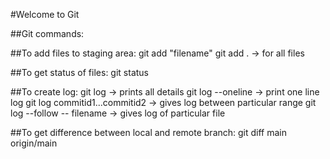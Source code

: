 #Welcome to Git

##Git commands:

##To add files to staging area:
git add "filename"
git add .   -> for all files

##To get status of files:
git status

##To create log:
git log    -> prints all details
git log --oneline     -> print one line log
git log commitid1...commitid2    -> gives log between particular range
git log --follow -- filename    -> gives log of particular file 

##To get difference between local and remote branch:
git diff main origin/main